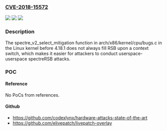 ### [CVE-2018-15572](https://cve.mitre.org/cgi-bin/cvename.cgi?name=CVE-2018-15572)
![](https://img.shields.io/static/v1?label=Product&message=n%2Fa&color=blue)
![](https://img.shields.io/static/v1?label=Version&message=n%2Fa&color=blue)
![](https://img.shields.io/static/v1?label=Vulnerability&message=n%2Fa&color=brighgreen)

### Description

The spectre_v2_select_mitigation function in arch/x86/kernel/cpu/bugs.c in the Linux kernel before 4.18.1 does not always fill RSB upon a context switch, which makes it easier for attackers to conduct userspace-userspace spectreRSB attacks.

### POC

#### Reference
No PoCs from references.

#### Github
- https://github.com/codexlynx/hardware-attacks-state-of-the-art
- https://github.com/elivepatch/livepatch-overlay

